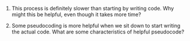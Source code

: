 1. This process is definitely slower than starting by writing code. Why might this be helpful, even though it takes more time?


2. Some pseudocoding is more helpful when we sit down to start writing the actual code. What are some characteristics of helpful pseudocode?
